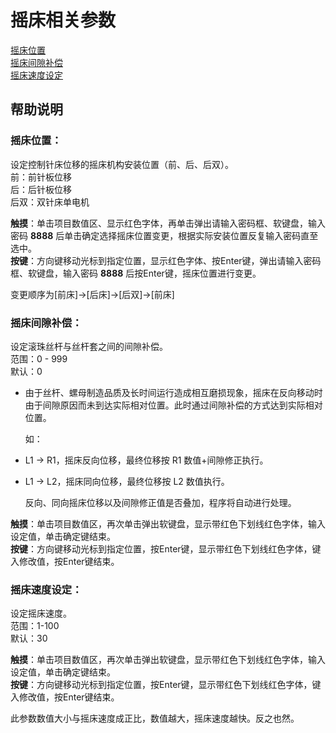 # 摇床相关参数

[摇床位置](yao-chuang-xiang-guan-can-shu.md#yao-chuang-wei-zhi)  
[摇床间隙补偿](yao-chuang-xiang-guan-can-shu.md#yao-chuang-jian-xi-bu-chang)  
[摇床速度设定](yao-chuang-xiang-guan-can-shu.md#yao-chuang-su-du-she-ding)

## 帮助说明

### **摇床位置：**

设定控制针床位移的摇床机构安装位置（前、后、后双）。  
前：前针板位移  
后：后针板位移  
后双：双针床单电机

**触摸**：单击项目数值区、显示红色字体，再单击弹出请输入密码框、软键盘，输入密码 **8888** 后单击确定选择摇床位置变更，根据实际安装位置反复输入密码直至选中。  
**按键**：方向键移动光标到指定位置，显示红色字体、按Enter键，弹出请输入密码框、软键盘，输入密码 **8888** 后按Enter键，摇床位置进行变更。

变更顺序为\[前床\]→\[后床\]→\[后双\]→\[前床\]

### **摇床间隙补偿：**

设定滚珠丝杆与丝杆套之间的间隙补偿。  
范围：0 - 999  
默认：0

* 由于丝杆、螺母制造品质及长时间运行造成相互磨损现象，摇床在反向移动时由于间隙原因而未到达实际相对位置。此时通过间隙补偿的方式达到实际相对位置。

  如：

* L1 -&gt; R1，摇床反向位移，最终位移按 R1 数值+间隙修正执行。
* L1 -&gt; L2，摇床同向位移，最终位移按 L2 数值执行。

  反向、同向摇床位移以及间隙修正值是否叠加，程序将自动进行处理。

**触摸**：单击项目数值区，再次单击弹出软键盘，显示带红色下划线红色字体，输入设定值，单击确定键结束。  
**按键**：方向键移动光标到指定位置，按Enter键，显示带红色下划线红色字体，键入修改值，按Enter键结束。

### **摇床速度设定：**

设定摇床速度。  
范围：1-100  
默认：30

**触摸**：单击项目数值区，再次单击弹出软键盘，显示带红色下划线红色字体，输入设定值，单击确定键结束。  
**按键**：方向键移动光标到指定位置，按Enter键，显示带红色下划线红色字体，键入修改值，按Enter键结束。

此参数数值大小与摇床速度成正比，数值越大，摇床速度越快。反之也然。

